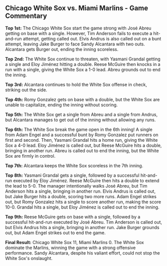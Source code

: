 ## Chicago White Sox vs. Miami Marlins - Game Commentary

**Top 1st:** The Chicago White Sox start the game strong with José Abreu getting on base with a single. However, Tim Anderson fails to execute a hit-and-run attempt, getting called out. Elvis Andrus is also called out on a bunt attempt, leaving Jake Burger to face Sandy Alcantara with two outs.  Alcantara gets Burger out, ending the inning scoreless. 

**Top 2nd:**  The White Sox continue to threaten, with Yasmani Grandal getting a single and Eloy Jiménez hitting a double.  Reese McGuire then knocks in a run with a single, giving the White Sox a 1-0 lead.  Abreu grounds out to end the inning. 

**Top 3rd:** Alcantara continues to hold the White Sox offense in check, striking out the side.

**Top 4th:** Romy Gonzalez gets on base with a double, but the White Sox are unable to capitalize, ending the inning without scoring.

**Top 5th:**  The White Sox get a single from Abreu and a single from Andrus, but Alcantara manages to get out of the inning without allowing any runs.

**Top 6th:** The White Sox break the game open in the 6th inning! A single from Adam Engel and a successful bunt by Romy Gonzalez put runners on first and second.  Then, Yasmani Grandal hits a home run, giving the White Sox a 4-0 lead.  Eloy Jiménez is called out, but Reese McGuire hits a double, bringing in another run.  Abreu is called out to end the inning, but the White Sox are firmly in control.

**Top 7th:**  Alcantara keeps the White Sox scoreless in the 7th inning.

**Top 8th:**  Yasmani Grandal gets a single, followed by a successful hit-and-run executed by Eloy Jiménez. Reese McGuire then hits a double to extend the lead to 5-0.  The manager intentionally walks José Abreu, but Tim Anderson hits a single, bringing in another run.  Elvis Andrus is called out, but Jake Burger hits a double, scoring two more runs.  Adam Engel strikes out, but Romy Gonzalez hits a single to score another run, making the score 10-0.  Grandal hits a single, but Eloy Jiménez is called out to end the inning.

**Top 9th:**  Reese McGuire gets on base with a single, followed by a successful hit-and-run executed by José Abreu. Tim Anderson is called out, but Elvis Andrus hits a single, bringing in another run.  Jake Burger grounds out, but Adam Engel strikes out to end the game.

**Final Result:**  Chicago White Sox 11, Miami Marlins 0.  The White Sox dominate the Marlins, winning the game with a strong offensive performance. Sandy Alcantara, despite his valiant effort, could not stop the White Sox's onslaught.  
